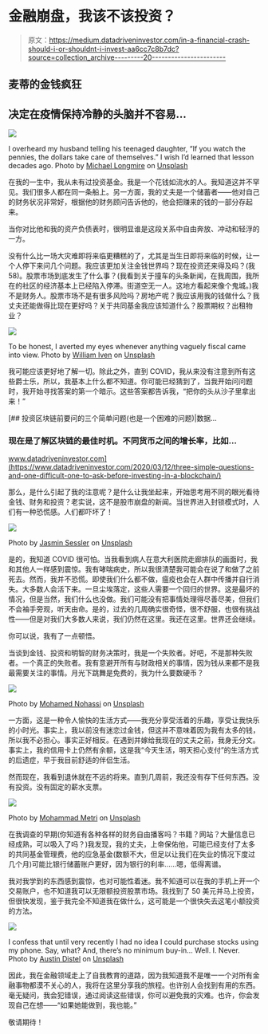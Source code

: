 # 金融崩盘，我该不该投资？

> 原文：<https://medium.datadriveninvestor.com/in-a-financial-crash-should-i-or-shouldnt-i-invest-aa6cc7c8b7dc?source=collection_archive---------20----------------------->

## 麦蒂的金钱疯狂

## 决定在疫情保持冷静的头脑并不容易…

![](img/e511b61110d1463963110c61da7d2258.png)

I overheard my husband telling his teenaged daughter, “If you watch the pennies, the dollars take care of themselves.” I wish I’d learned that lesson decades ago. Photo by [Michael Longmire](https://unsplash.com/@f7photo?utm_source=medium&utm_medium=referral) on [Unsplash](https://unsplash.com?utm_source=medium&utm_medium=referral)

在我的一生中，我从未有过投资基金。我是一个花钱如流水的人。我知道这并不罕见。我们很多人都在同一条船上。另一方面，我的丈夫是一个储蓄者——他对自己的财务状况非常好，根据他的财务顾问告诉他的，他会把赚来的钱的一部分存起来。

当你对比他和我的资产负债表时，很明显谁是这段关系中自由奔放、冲动和轻浮的一方。

没有什么比一场大灾难即将来临更糟糕的了，尤其是当生日即将来临的时候，让一个人停下来问几个问题。我应该更加关注金钱世界吗？现在投资还来得及吗？(我 58)。股票市场到底发生了什么事？(我看到关于撞车的头条新闻，在我周围，我所在的社区的经济基本上已经陷入停滞。街道空无一人。这地方看起来像个鬼城。)我不是财务人。股票市场不是有很多风险吗？房地产呢？我应该用我的钱做什么？我丈夫还能做得比现在更好吗？关于共同基金我应该知道什么？股票期权？出租物业？

![](img/fc29c668f8b8e2500e2b6613c667800f.png)

To be honest, I averted my eyes whenever anything vaguely fiscal came into view. Photo by [William Iven](https://unsplash.com/@firmbee?utm_source=medium&utm_medium=referral) on [Unsplash](https://unsplash.com?utm_source=medium&utm_medium=referral)

我可能应该更好地了解一切。除此之外，直到 COVID，我从来没有注意到所有这些爵士乐，所以，我基本上什么都不知道。你可能已经猜到了，当我开始问问题时，我开始寻找答案的第一个暗示。这些答案都告诉我，“把你的头从沙子里拿出来！”

[](https://www.datadriveninvestor.com/2020/03/12/three-simple-questions-and-one-difficult-one-to-ask-before-investing-in-a-blockchain/) [## 投资区块链前要问的三个简单问题(也是一个困难的问题)|数据…

### 现在是了解区块链的最佳时机。不同货币之间的增长率，比如…

www.datadriveninvestor.com](https://www.datadriveninvestor.com/2020/03/12/three-simple-questions-and-one-difficult-one-to-ask-before-investing-in-a-blockchain/) 

那么，是什么引起了我的注意呢？是什么让我坐起来，开始思考用不同的眼光看待金钱、财务和投资？老实说，这不是股市崩盘的新闻。当世界进入封锁模式时，人们有一种恐慌感。人们都吓坏了！

![](img/055da76fca048bf72db8b2588a097029.png)

Photo by [Jasmin Sessler](https://unsplash.com/@open_photo_js?utm_source=medium&utm_medium=referral) on [Unsplash](https://unsplash.com?utm_source=medium&utm_medium=referral)

是的，我知道 COVID 很可怕。当我看到病人在意大利医院走廊排队的画面时，我和其他人一样感到震惊。我有哮喘病史，所以我很清楚我可能会在说了和做了之前死去。然而，我并不恐慌。即使我们什么都不做，瘟疫也会在人群中传播并自行消失。大多数人会活下来。一旦尘埃落定，这些人需要一个回归的世界。这是最坏的情况，但是当然，我们什么也没做。我们可能没有把事情处理得尽善尽美，但我们不会袖手旁观，听天由命。是的，过去的几周确实很奇怪，很不舒服，也很有挑战性——但是对我们大多数人来说，我们仍然在这里。我还在这里。世界还会继续。

你可以说，我有了一点顿悟。

当谈到金钱、投资和明智的财务决策时，我是一个失败者。好吧，不是那种失败者。一个真正的失败者。我有意避开所有与财政相关的事情，因为钱从来都不是我最需要关注的事情。月光下跳舞是免费的，我为什么要数硬币？

![](img/da3d50e3fe772f5afa9002a57b861607.png)

Photo by [Mohamed Nohassi](https://unsplash.com/@coopery?utm_source=medium&utm_medium=referral) on [Unsplash](https://unsplash.com?utm_source=medium&utm_medium=referral)

一方面，这是一种令人愉快的生活方式——我充分享受活着的乐趣，享受让我快乐的小时光。事实上，我以前没有迷恋过金钱，但这并不意味着因为我有太多的钱，所以我不必担心。事实正好相反。在遇到并嫁给我现在的丈夫之前，我身无分文。事实上，我的信用卡上仍然有余额，这是我“今天生活，明天担心支付”的生活方式的后遗症，早于我目前舒适的伴侣生活。

然而现在，我看到退休就在不远的将来。直到几周前，我还没有存下任何东西。没有投资。没有固定的薪水支票。

![](img/c74781b0fb109ebf5c1ec44be76a714b.png)

Photo by [Mohammad Metri](https://unsplash.com/@mohammadmetri?utm_source=medium&utm_medium=referral) on [Unsplash](https://unsplash.com?utm_source=medium&utm_medium=referral)

在我调查的早期(你知道有各种各样的财务自由播客吗？书籍？网站？大量信息已经成熟，可以吸入了吗？)我发现，我的丈夫，上帝保佑他，可能已经支付了太多的共同基金管理费，他的应急基金(数额不大，但足以让我们在失业的情况下度过几个月)可能比银行储蓄账户更好，因为银行的利率……嗯，低得离谱。

我对我学到的东西感到震惊，也对可能性着迷。我不知道可以在我的手机上开一个交易账户，也不知道我可以无限额投资股票市场。我找到了 50 美元并马上投资，但很快发现，鉴于我完全不知道我在做什么，这可能是一个很快失去这笔小额投资的方法。

![](img/11c6a9f563e741b2b409d84897999dfd.png)

I confess that until very recently I had no idea I could purchase stocks using my phone. Say, what? And, there’s no minimum buy-in… Well. I. Never. Photo by [Austin Distel](https://unsplash.com/@austindistel?utm_source=medium&utm_medium=referral) on [Unsplash](https://unsplash.com?utm_source=medium&utm_medium=referral)

因此，我在金融领域走上了自我教育的道路，因为我知道我不是唯一一个对所有金融事物都漠不关心的人，我将在这里分享我的旅程。也许别人会找到有用的东西。毫无疑问，我会犯错误，通过阅读这些错误，你可以避免我的灾难。也许，你会发现自己在想——“如果她能做到，我也能。”

敬请期待！